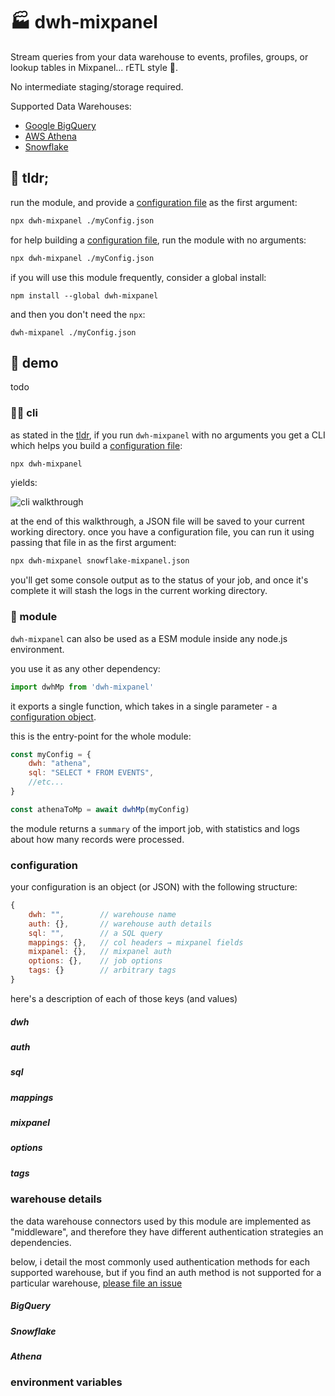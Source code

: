 # 🏭 dwh-mixpanel

Stream queries from your data warehouse to events, profiles, groups, or lookup tables in Mixpanel...  rETL style 💫. 

No intermediate staging/storage required.

Supported Data Warehouses:
- [Google BigQuery](#bq)
- [AWS Athena](#athena)
- [Snowflake](#snowflake)

## 👔 tldr; <div id="tldr"></div>
run the module, and provide a [configuration file](#config) as the first argument:
```bash
npx dwh-mixpanel ./myConfig.json
```

for help building a [configuration file](#config), run the module with no arguments:
```bash
npx dwh-mixpanel ./myConfig.json
```

if you will use this module frequently, consider a global install:

```
npm install --global dwh-mixpanel 
```

and then you don't need the `npx`:
```
dwh-mixpanel ./myConfig.json
```

## 🍿 demo

todo

### 👨‍💻️ cli <div id="cli"></div>

as stated in the [tldr](#tldr), if you run `dwh-mixpanel` with no arguments you get a CLI which helps you build a [configuration file](#config):
```bash
npx dwh-mixpanel
```
yields: 

<img src="https://aktunes.neocities.org/dwh-mixpanel/cliWalk-sm.gif" alt="cli walkthrough">

at the end of this walkthrough, a JSON file will be saved to your current working directory. once you have a configuration file, you can run it using passing that file in as the first argument:

```bash
npx dwh-mixpanel snowflake-mixpanel.json
```
you'll get some console output as to the status of your job, and once it's complete it will stash the logs in the current working directory.

### 🔄 module <div id="module"></div>

`dwh-mixpanel` can also be used as a ESM module inside any node.js environment.

you use it as any other dependency:
```javascript
import dwhMp from 'dwh-mixpanel'
```

it exports a single function, which takes in a single parameter - a [configuration object](#config). 

this is the entry-point for the whole module:

```javascript
const myConfig = {
	dwh: "athena",
	sql: "SELECT * FROM EVENTS",
	//etc...
}

const athenaToMp = await dwhMp(myConfig)
```

the module returns a `summary` of the import job, with statistics and logs about how many records were processed.

### configuration<div id="config"></div>
your configuration is an object (or JSON) with the following structure:
```javascript
{
	dwh: "", 		// warehouse name
	auth: {},		// warehouse auth details
	sql: "",		// a SQL query
	mappings: {},	// col headers → mixpanel fields
	mixpanel: {},	// mixpanel auth
	options: {},	// job options
	tags: {}		// arbitrary tags
}
```
here's a description of each of those keys (and values)

##### dwh
##### auth
##### sql
##### mappings
##### mixpanel
##### options
##### tags


### warehouse details

the data warehouse connectors used by this module are implemented as "middleware", and therefore they have different authentication strategies an dependencies.

below, i detail the most commonly used authentication methods for each supported warehouse, but if you find an auth method is not supported for a particular warehouse, [please file an issue](https://github.com/ak--47/dwh-mixpanel/issues)

##### BigQuery  <div id="bq"></div>

##### Snowflake <div id="snowflake"></div>

##### Athena <div id="athena"></div>


### environment variables



